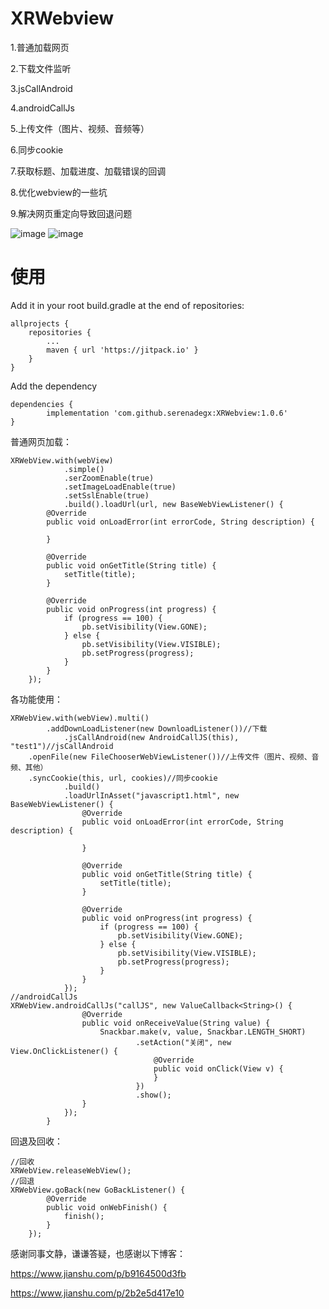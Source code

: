 # XRWebview

1.普通加载网页

2.下载文件监听

3.jsCallAndroid

4.androidCallJs

5.上传文件（图片、视频、音频等）

6.同步cookie

7.获取标题、加载进度、加载错误的回调

8.优化webview的一些坑

9.解决网页重定向导致回退问题

![image](https://github.com/serenadegx/XRWebview/blob/master/1545730427868.gif)
![image](https://github.com/serenadegx/XRWebview/blob/master/1546404544823.gif)

# 使用

Add it in your root build.gradle at the end of repositories:

	allprojects {
		repositories {
			...
			maven { url 'https://jitpack.io' }
		}
	}
    
Add the dependency

	dependencies {
	        implementation 'com.github.serenadegx:XRWebview:1.0.6'
	}



普通网页加载：

    XRWebView.with(webView)
                .simple()
                .serZoomEnable(true)
                .setImageLoadEnable(true)
                .setSslEnable(true)
                .build().loadUrl(url, new BaseWebViewListener() {
            @Override
            public void onLoadError(int errorCode, String description) {

            }

            @Override
            public void onGetTitle(String title) {
                setTitle(title);
            }

            @Override
            public void onProgress(int progress) {
                if (progress == 100) {
                    pb.setVisibility(View.GONE);
                } else {
                    pb.setVisibility(View.VISIBLE);
                    pb.setProgress(progress);
                }
            }
        });
        
                
 各功能使用：
 
    XRWebView.with(webView).multi()
    		.addDownLoadListener(new DownloadListener())//下载
                .jsCallAndroid(new AndroidCallJS(this), "test1")//jsCallAndroid
		.openFile(new FileChooserWebViewListener())//上传文件（图片、视频、音频、其他）
		.syncCookie(this, url, cookies)//同步cookie
                .build()
                .loadUrlInAsset("javascript1.html", new BaseWebViewListener() {
                    @Override
                    public void onLoadError(int errorCode, String description) {

                    }

                    @Override
                    public void onGetTitle(String title) {
                        setTitle(title);
                    }

                    @Override
                    public void onProgress(int progress) {
                        if (progress == 100) {
                            pb.setVisibility(View.GONE);
                        } else {
                            pb.setVisibility(View.VISIBLE);
                            pb.setProgress(progress);
                        }
                    }
                });
 	//androidCallJs
 	XRWebView.androidCallJs("callJS", new ValueCallback<String>() {
                    @Override
                    public void onReceiveValue(String value) {
                        Snackbar.make(v, value, Snackbar.LENGTH_SHORT)
                                .setAction("关闭", new View.OnClickListener() {
                                    @Override
                                    public void onClick(View v) {
                                    }
                                })
                                .show();
                    }
                });
            }
	    

 回退及回收：
 
 	//回收
 	XRWebView.releaseWebView();
	//回退
	XRWebView.goBack(new GoBackListener() {
            @Override
            public void onWebFinish() {
                finish();
            }
        });
 

感谢同事文静，谦谦答疑，也感谢以下博客：

https://www.jianshu.com/p/b9164500d3fb

https://www.jianshu.com/p/2b2e5d417e10
